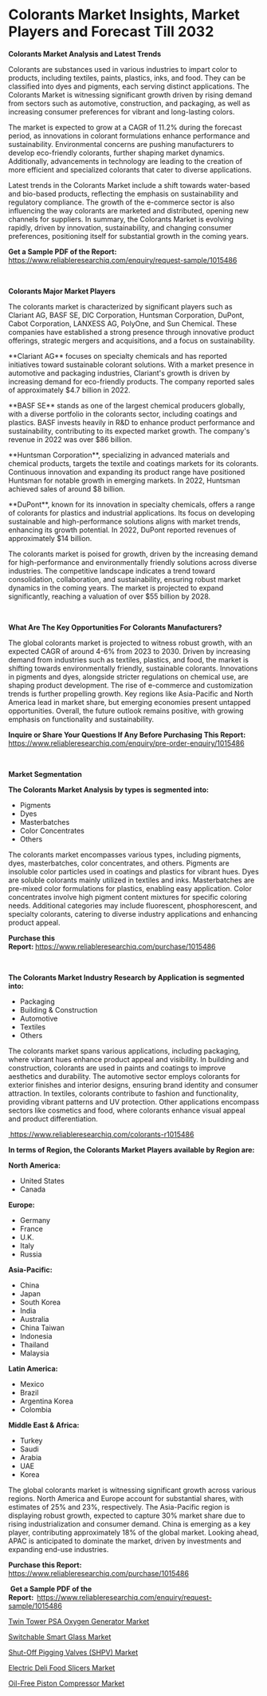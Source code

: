 <p><h1>Colorants Market Insights, Market Players and Forecast Till 2032</h1></p><p><strong>Colorants Market Analysis and Latest Trends</strong></p>
<p><p>Colorants are substances used in various industries to impart color to products, including textiles, paints, plastics, inks, and food. They can be classified into dyes and pigments, each serving distinct applications. The Colorants Market is witnessing significant growth driven by rising demand from sectors such as automotive, construction, and packaging, as well as increasing consumer preferences for vibrant and long-lasting colors.</p><p>The market is expected to grow at a CAGR of 11.2% during the forecast period, as innovations in colorant formulations enhance performance and sustainability. Environmental concerns are pushing manufacturers to develop eco-friendly colorants, further shaping market dynamics. Additionally, advancements in technology are leading to the creation of more efficient and specialized colorants that cater to diverse applications.</p><p>Latest trends in the Colorants Market include a shift towards water-based and bio-based products, reflecting the emphasis on sustainability and regulatory compliance. The growth of the e-commerce sector is also influencing the way colorants are marketed and distributed, opening new channels for suppliers. In summary, the Colorants Market is evolving rapidly, driven by innovation, sustainability, and changing consumer preferences, positioning itself for substantial growth in the coming years.</p></p>
<p><strong>Get a Sample PDF of the Report:&nbsp;</strong> <a href="https://www.reliableresearchiq.com/enquiry/request-sample/1015486?utm_campaign=3370&utm_medium=2&utm_source=Github&utm_content=ia&utm_term=31032025&utm_id=colorants">https://www.reliableresearchiq.com/enquiry/request-sample/1015486</a></p>
<p>&nbsp;</p>
<p><strong>Colorants Major Market Players</strong></p>
<p><p>The colorants market is characterized by significant players such as Clariant AG, BASF SE, DIC Corporation, Huntsman Corporation, DuPont, Cabot Corporation, LANXESS AG, PolyOne, and Sun Chemical. These companies have established a strong presence through innovative product offerings, strategic mergers and acquisitions, and a focus on sustainability.</p><p>**Clariant AG** focuses on specialty chemicals and has reported initiatives toward sustainable colorant solutions. With a market presence in automotive and packaging industries, Clariant's growth is driven by increasing demand for eco-friendly products. The company reported sales of approximately $4.7 billion in 2022.</p><p>**BASF SE** stands as one of the largest chemical producers globally, with a diverse portfolio in the colorants sector, including coatings and plastics. BASF invests heavily in R&D to enhance product performance and sustainability, contributing to its expected market growth. The company's revenue in 2022 was over $86 billion.</p><p>**Huntsman Corporation**, specializing in advanced materials and chemical products, targets the textile and coatings markets for its colorants. Continuous innovation and expanding its product range have positioned Huntsman for notable growth in emerging markets. In 2022, Huntsman achieved sales of around $8 billion.</p><p>**DuPont**, known for its innovation in specialty chemicals, offers a range of colorants for plastics and industrial applications. Its focus on developing sustainable and high-performance solutions aligns with market trends, enhancing its growth potential. In 2022, DuPont reported revenues of approximately $14 billion.</p><p>The colorants market is poised for growth, driven by the increasing demand for high-performance and environmentally friendly solutions across diverse industries. The competitive landscape indicates a trend toward consolidation, collaboration, and sustainability, ensuring robust market dynamics in the coming years. The market is projected to expand significantly, reaching a valuation of over $55 billion by 2028.</p></p>
<p>&nbsp;</p>
<p><strong>What Are The Key Opportunities For Colorants Manufacturers?</strong></p>
<p><p>The global colorants market is projected to witness robust growth, with an expected CAGR of around 4-6% from 2023 to 2030. Driven by increasing demand from industries such as textiles, plastics, and food, the market is shifting towards environmentally friendly, sustainable colorants. Innovations in pigments and dyes, alongside stricter regulations on chemical use, are shaping product development. The rise of e-commerce and customization trends is further propelling growth. Key regions like Asia-Pacific and North America lead in market share, but emerging economies present untapped opportunities. Overall, the future outlook remains positive, with growing emphasis on functionality and sustainability.</p></p>
<p><strong>Inquire or Share Your Questions If Any Before Purchasing This Report:</strong> <a href="https://www.reliableresearchiq.com/enquiry/pre-order-enquiry/1015486?utm_campaign=3370&utm_medium=2&utm_source=Github&utm_content=ia&utm_term=31032025&utm_id=colorants">https://www.reliableresearchiq.com/enquiry/pre-order-enquiry/1015486</a></p>
<p>&nbsp;</p>
<p><strong>Market Segmentation</strong></p>
<p><strong>The Colorants Market Analysis by types is segmented into:</strong></p>
<p><ul><li>Pigments</li><li>Dyes</li><li>Masterbatches</li><li>Color Concentrates</li><li>Others</li></ul></p>
<p><p>The colorants market encompasses various types, including pigments, dyes, masterbatches, color concentrates, and others. Pigments are insoluble color particles used in coatings and plastics for vibrant hues. Dyes are soluble colorants mainly utilized in textiles and inks. Masterbatches are pre-mixed color formulations for plastics, enabling easy application. Color concentrates involve high pigment content mixtures for specific coloring needs. Additional categories may include fluorescent, phosphorescent, and specialty colorants, catering to diverse industry applications and enhancing product appeal.</p></p>
<p><strong>Purchase this Report:&nbsp;</strong><a href="https://www.reliableresearchiq.com/purchase/1015486?utm_campaign=3370&utm_medium=2&utm_source=Github&utm_content=ia&utm_term=31032025&utm_id=colorants">https://www.reliableresearchiq.com/purchase/1015486</a></p>
<p>&nbsp;</p>
<p><strong>The Colorants Market Industry Research by Application is segmented into:</strong></p>
<p><ul><li>Packaging</li><li>Building & Construction</li><li>Automotive</li><li>Textiles</li><li>Others</li></ul></p>
<p><p>The colorants market spans various applications, including packaging, where vibrant hues enhance product appeal and visibility. In building and construction, colorants are used in paints and coatings to improve aesthetics and durability. The automotive sector employs colorants for exterior finishes and interior designs, ensuring brand identity and consumer attraction. In textiles, colorants contribute to fashion and functionality, providing vibrant patterns and UV protection. Other applications encompass sectors like cosmetics and food, where colorants enhance visual appeal and product differentiation.</p></p>
<p><a href="https://www.reliableresearchiq.com/colorants-r1015486?utm_campaign=3370&utm_medium=2&utm_source=Github&utm_content=ia&utm_term=31032025&utm_id=colorants">&nbsp;https://www.reliableresearchiq.com/colorants-r1015486</a></p>
<p><strong>In terms of Region, the Colorants Market Players available by Region are:</strong></p>
<p>
    <p> <strong> North America: </strong>
        <ul>
            <li>United States</li>
            <li>Canada</li>
        </ul>
        </p> 
    <p> <strong> Europe: </strong>
        <ul>
            <li>Germany</li>
            <li>France</li>
            <li>U.K.</li>
            <li>Italy</li>
            <li>Russia</li>
        </ul>
        </p> 
    <p> <strong> Asia-Pacific: </strong>
        <ul>
            <li>China</li>
            <li>Japan</li>
            <li>South Korea</li>
            <li>India</li>
            <li>Australia</li>
            <li>China Taiwan</li>
            <li>Indonesia</li>
            <li>Thailand</li>
            <li>Malaysia</li>
        </ul>
        </p> 
    <p> <strong> Latin America: </strong>
        <ul>
            <li>Mexico</li>
            <li>Brazil</li>
            <li>Argentina Korea</li>
            <li>Colombia</li>
        </ul>
        </p> 
    <p> <strong> Middle East & Africa: </strong>
        <ul>
            <li>Turkey</li>
            <li>Saudi</li>
            <li>Arabia</li>
            <li>UAE</li>
            <li>Korea</li>
        </ul>
    </p>
    </p>
<p><p>The global colorants market is witnessing significant growth across various regions. North America and Europe account for substantial shares, with estimates of 25% and 23%, respectively. The Asia-Pacific region is displaying robust growth, expected to capture 30% market share due to rising industrialization and consumer demand. China is emerging as a key player, contributing approximately 18% of the global market. Looking ahead, APAC is anticipated to dominate the market, driven by investments and expanding end-use industries.</p></p>
<p><strong>Purchase this Report: </strong><a href="https://www.reliableresearchiq.com/purchase/1015486?utm_campaign=3370&utm_medium=2&utm_source=Github&utm_content=ia&utm_term=31032025&utm_id=colorants">https://www.reliableresearchiq.com/purchase/1015486</a></p>
<p>&nbsp;<strong>Get a Sample PDF of the Report:&nbsp;&nbsp;</strong><a href="https://www.reliableresearchiq.com/enquiry/request-sample/1015486?utm_campaign=3370&utm_medium=2&utm_source=Github&utm_content=ia&utm_term=31032025&utm_id=colorants">https://www.reliableresearchiq.com/enquiry/request-sample/1015486</a></p>
<p><strong></strong></p>
<p><p><a href="https://www.linkedin.com/pulse/twin-tower-psa-oxygen-generator-market-trend-expected-np8zf?utm_campaign=3370&utm_medium=2&utm_source=Github&utm_content=ia&utm_term=31032025&utm_id=colorants">Twin Tower PSA Oxygen Generator Market</a></p><p><a href="https://github.com/naomaroaoonv/Market-Research-Report-List-1/blob/main/switchable-smart-glass-market.md?utm_campaign=3370&utm_medium=2&utm_source=Github&utm_content=ia&utm_term=31032025&utm_id=colorants">Switchable Smart Glass Market</a></p><p><a href="https://www.linkedin.com/pulse/shut-off-pigging-valves-shpv-market-analysis-trends-share-bytdf?utm_campaign=3370&utm_medium=2&utm_source=Github&utm_content=ia&utm_term=31032025&utm_id=colorants">Shut-Off Pigging Valves (SHPV) Market</a></p><p><a href="https://www.linkedin.com/pulse/comprehensive-study-electric-deli-food-slicers-market-size-dynamics-epoyf?utm_campaign=3370&utm_medium=2&utm_source=Github&utm_content=ia&utm_term=31032025&utm_id=colorants">Electric Deli Food Slicers Market</a></p><p><a href="https://www.linkedin.com/pulse/key-insights-oil-free-piston-compressor-market-2025-2032-segmentation-wqvnf?utm_campaign=3370&utm_medium=2&utm_source=Github&utm_content=ia&utm_term=31032025&utm_id=colorants">Oil-Free Piston Compressor Market</a></p></p>